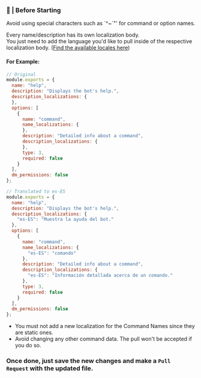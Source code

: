 ### 🚩 | Before Starting
Avoid using special characters such as `^~´"' for command or option names. <br>

Every name/description has its own localization body. <br>
You just need to add the language you'd like to pull inside of the respective localization body. ([Find the available locales here](https://discord.com/developers/docs/reference#locales))

#### For Example:
```js
// Original
module.exports = {
  name: "help",
  description: "Displays the bot's help.",
  description_localizations: {
  },
  options: [
    {
      name: "command",
      name_localizations: {
      },
      description: "Detailed info about a command",
      description_localizations: {
      },
      type: 3,
      required: false
    }
  ],
  dm_permissions: false
};

// Translated to es-ES
module.exports = {
  name: "help",
  description: "Displays the bot's help.",
  description_localizations: {
    "es-ES": "Muestra la ayuda del bot."
  },
  options: [
    {
      name: "command",
      name_localizations: {
        "es-ES": "comando"
      },
      description: "Detailed info about a command",
      description_localizations: {
        "es-ES": "Información detallada acerca de un comando."
      },
      type: 3,
      required: false
    }
  ],
  dm_permissions: false
};
```

- You must not add a new localization for the Command Names since they are static ones.
- Avoid changing any other command data. The pull won't be accepted if you do so.

### Once done, just save the new changes and make a ` Pull Request ` with the updated file.
